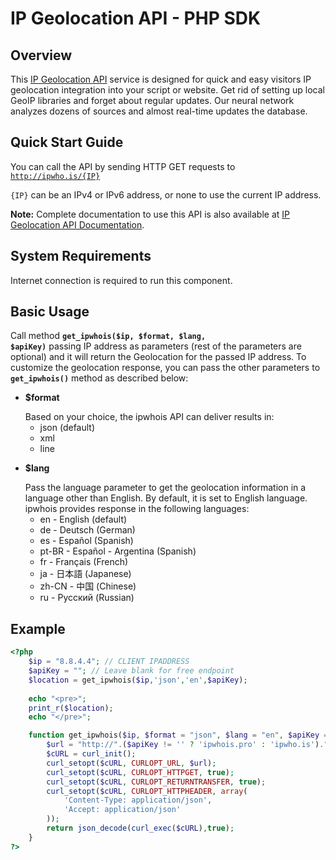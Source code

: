 <h1>IP Geolocation API  - PHP SDK</h1>

<h2>Overview</h2>

This <a href="https://ipwhois.io">IP Geolocation API</a> service is designed for quick and easy visitors IP geolocation integration into your script or website. Get rid of setting up local GeoIP libraries and forget about regular updates. Our neural network analyzes dozens of sources and almost real-time updates the database.

<h2>Quick Start Guide</h2>

You can call the API by sending HTTP GET requests to <code>http://ipwho.is/{IP}</code>

<code>{IP}</code> can be an IPv4 or IPv6 address, or none to use the current IP address.

<strong>Note:</strong> Complete documentation to use this API is also available at <a href="https://ipwhois.io/documentation">IP Geolocation API Documentation</a>.

<h2>System Requirements</h2>

Internet connection is required to run this component.

<h2>Basic Usage</h2>

Call method <code><strong>get_ipwhois($ip, $format, $lang, $apiKey)</strong></code> passing IP address as parameters (rest of the parameters are optional) and it will return the Geolocation for the passed IP address. To customize the geolocation response, you can pass the other parameters to <code><strong>get_ipwhois()</strong></code> method as described below:

<ul>
<li>
<p><strong>$format</strong></p>
Based on your choice, the ipwhois API can deliver results in:
  <ul><li>json (default)</li><li>xml</li><li>line</li></ul>
</li>
  
<li>
<p><strong>$lang</strong></p>
Pass the language parameter to get the geolocation information in a language other than English. By default, it is set to English language.<br>
ipwhois provides response in the following languages:
  
<ul>
<li>en -	English (default)</li>
<li>de -	Deutsch (German)</li>
<li>es -	Español (Spanish)</li>
<li>pt-BR -	Español - Argentina (Spanish)</li>
<li>fr -	Français (French)</li>
<li>ja -	日本語 (Japanese)</li>
<li>zh-CN -	中国 (Chinese)</li>
<li>ru -	Русский (Russian)</li>
</ul>
 
</li>
</ul>

<h2>Example</h2>

```php
<?php
    $ip = "8.8.4.4"; // CLIENT IPADDRESS
    $apiKey = ""; // Leave blank for free endpoint
    $location = get_ipwhois($ip,'json','en',$apiKey);
    
    echo "<pre>";
    print_r($location);
    echo "</pre>";

    function get_ipwhois($ip, $format = "json", $lang = "en", $apiKey = "") {
        $url = "http://".($apiKey != '' ? 'ipwhois.pro' : 'ipwho.is')."/".$ip."?lang=".$lang.($apiKey != '' ? '&key='.$apiKey : '')."&output=".$format;
        $cURL = curl_init();
        curl_setopt($cURL, CURLOPT_URL, $url);
        curl_setopt($cURL, CURLOPT_HTTPGET, true);
        curl_setopt($cURL, CURLOPT_RETURNTRANSFER, true);
        curl_setopt($cURL, CURLOPT_HTTPHEADER, array(
            'Content-Type: application/json',
            'Accept: application/json'
        ));
        return json_decode(curl_exec($cURL),true);
    }
?>
```
